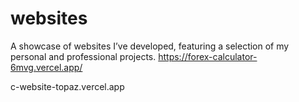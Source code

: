 # websites
A showcase of websites I’ve developed, featuring a selection of my personal and professional projects.
https://forex-calculator-6mvg.vercel.app/

c-website-topaz.vercel.app


